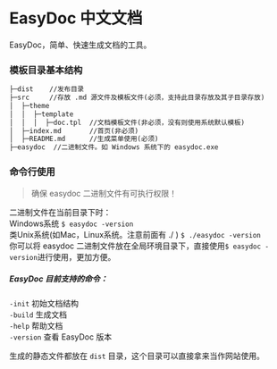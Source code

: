 # EasyDoc 中文文档

EasyDoc，简单、快速生成文档的工具。

### 模板目录基本结构

```html
├─dist    //发布目录
├─src     //存放 .md 源文件及模板文件(必须，支持此目录存放及其子目录存放)
│  ├─theme
│  │  ├─template
│  │  │  ├─doc.tpl  //文档模板文件(非必须，没有则使用系统默认模板)
│  ├─index.md       //首页(非必须)
│  ├─README.md      //生成菜单使用(必须)
├─easydoc  //二进制文件。如 Windows 系统下的 easydoc.exe
```

### 命令行使用

> 确保 easydoc 二进制文件有可执行权限！

二进制文件在当前目录下时：  
Windows系统 `$ easydoc -version`  
类Unix系统(如Mac，Linux系统。注意前面有 ./ ) `$ ./easydoc -version`  
你可以将 easydoc 二进制文件放在全局环境目录下，直接使用`$ easydoc -version`进行使用，更加方便。  

##### EasyDoc 目前支持的命令：  
`-init` 初始文档结构  
`-build` 生成文档  
`-help` 帮助文档  
`-version` 查看 EasyDoc 版本  

生成的静态文件都放在 `dist` 目录，这个目录可以直接拿来当作网站使用。
